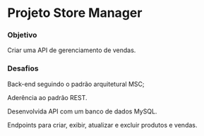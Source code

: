 # Projeto Store Manager

### Objetivo
Criar uma API de gerenciamento de vendas.

### Desafios
Back-end seguindo o padrão arquitetural MSC;

Aderência ao padrão REST.

Desenvolvida API com um banco de dados MySQL.

Endpoints para criar, exibir, atualizar e excluir produtos e vendas.
